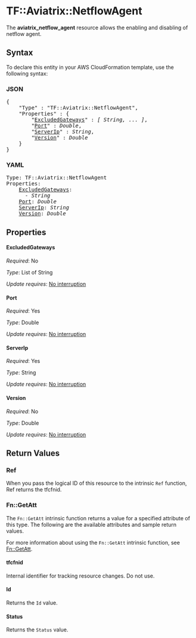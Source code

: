 # TF::Aviatrix::NetflowAgent

The **aviatrix_netflow_agent** resource allows the enabling and disabling of netflow agent.

## Syntax

To declare this entity in your AWS CloudFormation template, use the following syntax:

### JSON

<pre>
{
    "Type" : "TF::Aviatrix::NetflowAgent",
    "Properties" : {
        "<a href="#excludedgateways" title="ExcludedGateways">ExcludedGateways</a>" : <i>[ String, ... ]</i>,
        "<a href="#port" title="Port">Port</a>" : <i>Double</i>,
        "<a href="#serverip" title="ServerIp">ServerIp</a>" : <i>String</i>,
        "<a href="#version" title="Version">Version</a>" : <i>Double</i>
    }
}
</pre>

### YAML

<pre>
Type: TF::Aviatrix::NetflowAgent
Properties:
    <a href="#excludedgateways" title="ExcludedGateways">ExcludedGateways</a>: <i>
      - String</i>
    <a href="#port" title="Port">Port</a>: <i>Double</i>
    <a href="#serverip" title="ServerIp">ServerIp</a>: <i>String</i>
    <a href="#version" title="Version">Version</a>: <i>Double</i>
</pre>

## Properties

#### ExcludedGateways

_Required_: No

_Type_: List of String

_Update requires_: [No interruption](https://docs.aws.amazon.com/AWSCloudFormation/latest/UserGuide/using-cfn-updating-stacks-update-behaviors.html#update-no-interrupt)

#### Port

_Required_: Yes

_Type_: Double

_Update requires_: [No interruption](https://docs.aws.amazon.com/AWSCloudFormation/latest/UserGuide/using-cfn-updating-stacks-update-behaviors.html#update-no-interrupt)

#### ServerIp

_Required_: Yes

_Type_: String

_Update requires_: [No interruption](https://docs.aws.amazon.com/AWSCloudFormation/latest/UserGuide/using-cfn-updating-stacks-update-behaviors.html#update-no-interrupt)

#### Version

_Required_: No

_Type_: Double

_Update requires_: [No interruption](https://docs.aws.amazon.com/AWSCloudFormation/latest/UserGuide/using-cfn-updating-stacks-update-behaviors.html#update-no-interrupt)

## Return Values

### Ref

When you pass the logical ID of this resource to the intrinsic `Ref` function, Ref returns the tfcfnid.

### Fn::GetAtt

The `Fn::GetAtt` intrinsic function returns a value for a specified attribute of this type. The following are the available attributes and sample return values.

For more information about using the `Fn::GetAtt` intrinsic function, see [Fn::GetAtt](https://docs.aws.amazon.com/AWSCloudFormation/latest/UserGuide/intrinsic-function-reference-getatt.html).

#### tfcfnid

Internal identifier for tracking resource changes. Do not use.

#### Id

Returns the <code>Id</code> value.

#### Status

Returns the <code>Status</code> value.

